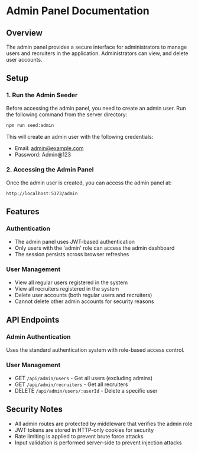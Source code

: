 # Admin Panel Documentation

## Overview
The admin panel provides a secure interface for administrators to manage users and recruiters in the application. Administrators can view, and delete user accounts.

## Setup

### 1. Run the Admin Seeder
Before accessing the admin panel, you need to create an admin user. Run the following command from the server directory:

```bash
npm run seed:admin
```

This will create an admin user with the following credentials:
- Email: admin@example.com
- Password: Admin@123

### 2. Accessing the Admin Panel
Once the admin user is created, you can access the admin panel at:

```
http://localhost:5173/admin
```

## Features

### Authentication
- The admin panel uses JWT-based authentication 
- Only users with the 'admin' role can access the admin dashboard
- The session persists across browser refreshes

### User Management
- View all regular users registered in the system
- View all recruiters registered in the system
- Delete user accounts (both regular users and recruiters)
- Cannot delete other admin accounts for security reasons

## API Endpoints

### Admin Authentication
Uses the standard authentication system with role-based access control.

### User Management
- GET `/api/admin/users` - Get all users (excluding admins)
- GET `/api/admin/recruiters` - Get all recruiters
- DELETE `/api/admin/users/:userId` - Delete a specific user

## Security Notes
- All admin routes are protected by middleware that verifies the admin role
- JWT tokens are stored in HTTP-only cookies for security
- Rate limiting is applied to prevent brute force attacks
- Input validation is performed server-side to prevent injection attacks 